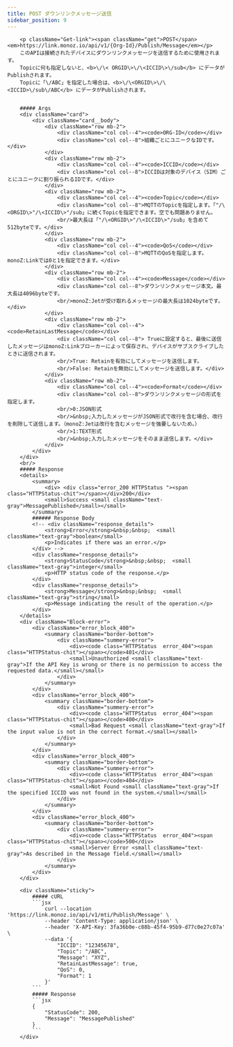 ```yaml
---
title: POST ダウンリンクメッセージ送信
sidebar_position: 9
---
```

<!-- <div className="row">
    <div className="col col--7"> -->
        <p className="Get-link"><span className="get">POST</span> <em>https://link.monoz.io/api/v1/{Org-Id}/Publish/Message</em></p>
        このAPIは接続されたデバイスにダウンリンクメッセージを送信するために使用されます。
        Topicに何も指定しないと、<b>\/\< ORGID\>\/\<ICCID\>\/sub</b> にデータがPublishされます。
        Topicに「\/ABC」を指定した場合は、<b>\/\<ORGID\>\/\<ICCID>\/sub\/ABC</b> にデータがPublishされます。


        ##### Args
        <div className="card">
            <div className="card__body">
                <div className="row mb-2">
                    <div className="col col--4"><code>ORG-ID</code></div>
                    <div className="col col--8">組織ごとにユニークなIDです。</div>
                </div>
                <div className="row mb-2">
                    <div className="col col--4"><code>ICCID</code></div>
                    <div className="col col--8">ICCIDは対象のデバイス（SIM）ごとにユニークに割り振られるIDです。</div>
                </div>
                <div className="row mb-2">
                    <div className="col col--4"><code>Topic</code></div>
                    <div className="col col--8">MQTTのTopicを指定します。「"/\<ORGID\>"/\<ICCID\>"/sub」に続くTopicを指定できます。空でも問題ありません。
                    <br/>最大長は「"/\<ORGID\>"/\<ICCID\>"/sub」を含めて512byteです。</div>
                </div>
                <div className="row mb-2">
                    <div className="col col--4"><code>QoS</code></div>
                    <div className="col col--8">MQTTのQoSを指定します。 monoZ:Linkでは0と1を指定できます。</div>
                </div>
                <div className="row mb-2">
                    <div className="col col--4"><code>Message</code></div>
                    <div className="col col--8">ダウンリンクメッセージ本文。最大長は4096byteです。
                    <br/>monoZ:Jetが受け取れるメッセージの最大長は1024byteです。</div>
                </div>
                <div className="row mb-2">
                    <div className="col col--4"><code>RetainLastMessage</code></div>
                    <div className="col col--8"> Trueに設定すると、最後に送信したメッセージはmonoZ:Linkブローカーによって保存され、デバイスがサブスクライブしたときに送信されます。
                    <br/>True: Retainを有効にしてメッセージを送信します。
                    <br/>False: Retainを無効にしてメッセージを送信します。</div>
                </div>
                <div className="row mb-2">
                    <div className="col col--4"><code>Format</code></div>
                    <div className="col col--8">ダウンリンクメッセージの形式を指定します。
                    <br/>0:JSON形式
                    <br/>&nbsp;入力したメッセージがJSON形式で改行を含む場合、改行を削除して送信します。（monoZ:Jetは改行を含むメッセージを強要しないため。）
                    <br/>1:TEXT形式
                    <br/>&nbsp;入力したメッセージをそのまま送信します。</div>
                </div>
            </div>
        </div>
        <br/>
        ##### Response
        <details>
            <summary>
                <div> <div class="error_200 HTTPStatus "><span class="HTTPStatus-chit"></span></div>200</div>
                <small>Success <small className="text-gray">MessagePublished</small></small>
            </summary>
            ###### Response Body
            <!-- <div className="response_details">
                <strong>Error</strong>&nbsp;&nbsp;  <small className="text-gray">boolean</small> 
                <p>Indicates if there was an error.</p>
            </div> -->
            <div className="response_details">
                <strong>StatusCode</strong>&nbsp;&nbsp;  <small className="text-gray">integer</small> 
                <p>HTTP status code of the response.</p>
            </div>
            <div className="response_details">
                <strong>Message</strong>&nbsp;&nbsp;  <small className="text-gray">string</small> 
                <p>Message indicating the result of the operation.</p>
            </div>
        </details> 
        <div className="Block-error">
            <div className="error_block_400">
                <summary className="border-bottom">
                    <div className="summery-error"> 
                        <div><code class="HTTPStatus  error_404"><span class="HTTPStatus-chit"></span></code>401</div>
                        <small>Unauthorized <small className="text-gray">If the API Key is wrong or there is no permission to access the requested data.</small></small>
                    </div>
                </summary>
            </div>
            <div className="error_block_400">
                <summary className="border-bottom">
                    <div className="summery-error"> 
                        <div><code class="HTTPStatus  error_404"><span class="HTTPStatus-chit"></span></code>400</div>
                        <small>Bad Request <small className="text-gray">If the input value is not in the correct format.</small></small>
                    </div>
                </summary>
            </div>
            <div className="error_block_400">
                <summary className="border-bottom">
                    <div className="summery-error"> 
                        <div><code class="HTTPStatus  error_404"><span class="HTTPStatus-chit"></span></code>404</div>
                        <small>Not Found <small className="text-gray">If the specified ICCID was not found in the system.</small></small>
                    </div>
                </summary>
            </div>
            <div className="error_block_400">
                <summary className="border-bottom">
                    <div className="summery-error"> 
                        <div><code class="HTTPStatus  error_404"><span class="HTTPStatus-chit"></span></code>500</div>
                        <small>Server Error <small className="text-gray">As described in the Message field.</small></small>
                    </div>
                </summary>
            </div>
        </div>
<!-- </div>
    <div className="col col--5"> -->
        <div className="sticky">
            ##### cURL
            ```jsx
                curl --location 'https://link.monoz.io/api/v1/mti/Publish/Message' \
                --header 'Content-Type: application/json' \
                --header 'X-API-Key: 3fa36b0e-c88b-45f4-95b9-d77c0e27c07a' \
                --data '{
                    "ICCID": "12345678",
                    "Topic": "/ABC",
                    "Message": "XYZ",
                    "RetainLastMessage": true,
                    "QoS": 0,
                    "Format": 1
                }'
            ```
            ##### Response
            ```jsx
            {
                "StatusCode": 200,
                "Message": "MessagePublished"
            }
            ```
        </div>
<!-- </div>
</div> -->